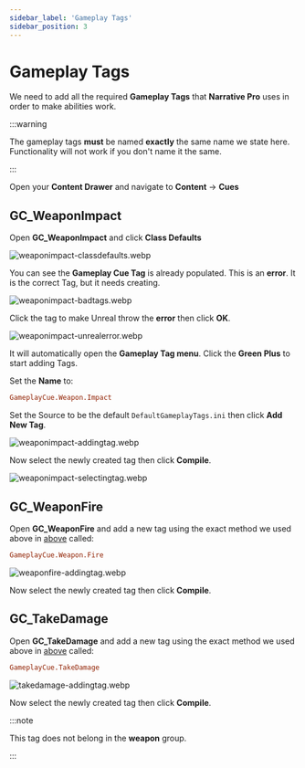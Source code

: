 ```yaml
---
sidebar_label: 'Gameplay Tags'
sidebar_position: 3
---
```


# Gameplay Tags

We need to add all the required **Gameplay Tags** that **Narrative Pro** uses in order to make abilities work.

:::warning

The gameplay tags **must** be named **exactly** the same name we state here. Functionality will not work if you don't name it the same.

:::

Open your **Content Drawer** and navigate to **Content** -> **Cues**

## GC_WeaponImpact

Open **GC_WeaponImpact** and click **Class Defaults** 

![weaponimpact-classdefaults.webp](//img/pro/Installation/gameplaytags/weaponimpact-classdefaults.webp)

You can see the **Gameplay Cue Tag** is already populated. This is an **error**. It is the correct Tag, but it needs creating.

![weaponimpact-badtags.webp](//img/pro/Installation/gameplaytags/weaponimpact-badtags.webp)

Click the tag to make Unreal throw the **error** then click **OK**.

![weaponimpact-unrealerror.webp](//img/pro/Installation/gameplaytags/weaponimpact-unrealerror.webp)

It will automatically open the **Gameplay Tag menu**. Click the **Green Plus** to start adding Tags. 

Set the **Name** to:

```ini
GameplayCue.Weapon.Impact
```
 
Set the Source to be the default `DefaultGameplayTags.ini` then click **Add New Tag**.

![weaponimpact-addingtag.webp](//img/pro/Installation/gameplaytags/weaponimpact-addingtag.webp)

Now select the newly created tag then click **Compile**.

![weaponimpact-selectingtag.webp](//img/pro/Installation/gameplaytags/weaponimpact-selectingtag.webp)

## GC_WeaponFire

Open **GC_WeaponFire** and add a new tag using the exact method we used above in [above](#gc_weaponimpact) called:

```ini
GameplayCue.Weapon.Fire
```

![weaponfire-addingtag.webp](//img/pro/Installation/gameplaytags/weaponfire-addingtag.webp)

Now select the newly created tag then click **Compile**.

## GC_TakeDamage

Open **GC_TakeDamage** and add a new tag using the exact method we used above in [above](#gc_weaponimpact) called:

```ini
GameplayCue.TakeDamage
```

![takedamage-addingtag.webp](//img/pro/Installation/gameplaytags/takedamage-addingtag.webp)

Now select the newly created tag then click **Compile**.

:::note

This tag does not belong in the **weapon** group.

:::